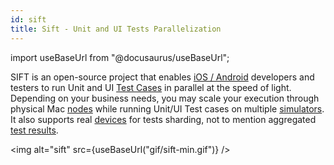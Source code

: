 ```yaml
---
id: sift
title: Sift - Unit and UI Tests Parallelization
---
```


import useBaseUrl from "@docusaurus/useBaseUrl";

SIFT is an open-source project that enables [iOS / Android](/platforms) developers and testers to run Unit and UI [Test Cases](/tests) in parallel at the speed of light. Depending on your business needs, you may scale your execution through physical Mac [nodes](/nodes) while running Unit/UI Test cases on multiple [simulators](/udid#simulator). It also supports real [devices](/udid#device) for tests sharding, not to mention aggregated [test results](/test-result).

<img alt="sift" src={useBaseUrl("gif/sift-min.gif")} />
